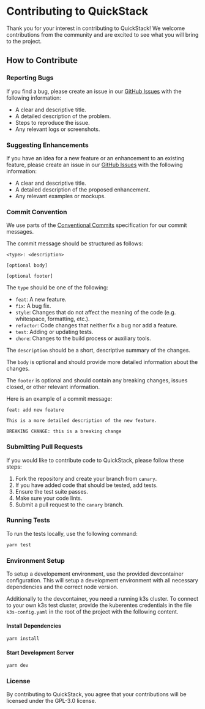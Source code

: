 # Contributing to QuickStack

Thank you for your interest in contributing to QuickStack! We welcome contributions from the community and are excited to see what you will bring to the project.

## How to Contribute

### Reporting Bugs

If you find a bug, please create an issue in our [GitHub Issues](https://github.com/biersoeckli/QuickStack/issues) with the following information:
- A clear and descriptive title.
- A detailed description of the problem.
- Steps to reproduce the issue.
- Any relevant logs or screenshots.

### Suggesting Enhancements

If you have an idea for a new feature or an enhancement to an existing feature, please create an issue in our [GitHub Issues](https://github.com/biersoeckli/QuickStack/issues) with the following information:
- A clear and descriptive title.
- A detailed description of the proposed enhancement.
- Any relevant examples or mockups.

### Commit Convention

We use parts of the [Conventional Commits](https://www.conventionalcommits.org/en/v1.0.0/) specification for our commit messages.

The commit message should be structured as follows:
```
<type>: <description>

[optional body]

[optional footer]
```

The `type` should be one of the following:
- `feat`: A new feature.
- `fix`: A bug fix.
- `style`: Changes that do not affect the meaning of the code (e.g. whitespace, formatting, etc.).
- `refactor`: Code changes that neither fix a bug nor add a feature.
- `test`: Adding or updating tests.
- `chore`: Changes to the build process or auxiliary tools.

The `description` should be a short, descriptive summary of the changes.

The `body` is optional and should provide more detailed information about the changes.

The `footer` is optional and should contain any breaking changes, issues closed, or other relevant information.

Here is an example of a commit message:
```
feat: add new feature

This is a more detailed description of the new feature.

BREAKING CHANGE: this is a breaking change
```

### Submitting Pull Requests

If you would like to contribute code to QuickStack, please follow these steps:
1. Fork the repository and create your branch from `canary`.
2. If you have added code that should be tested, add tests.
3. Ensure the test suite passes.
4. Make sure your code lints.
5. Submit a pull request to the `canary` branch.

### Running Tests

To run the tests locally, use the following command:
```sh
yarn test
```

### Environment Setup

To setup a developement environment, use the provided devcontainer configuration. This will setup a development environment with all necessary dependencies and the correct node version.

Additionally to the devcontainer, you need a running k3s cluster.
To connect to your own k3s test cluster, provide the kuberentes credentials in the file `k3s-config.yaml` in the root of the project with the following content.

#### Install Dependencies
```sh
yarn install
```

#### Start Development Server
```sh
yarn dev
```

### License
By contributing to QuickStack, you agree that your contributions will be licensed under the GPL-3.0 license.
